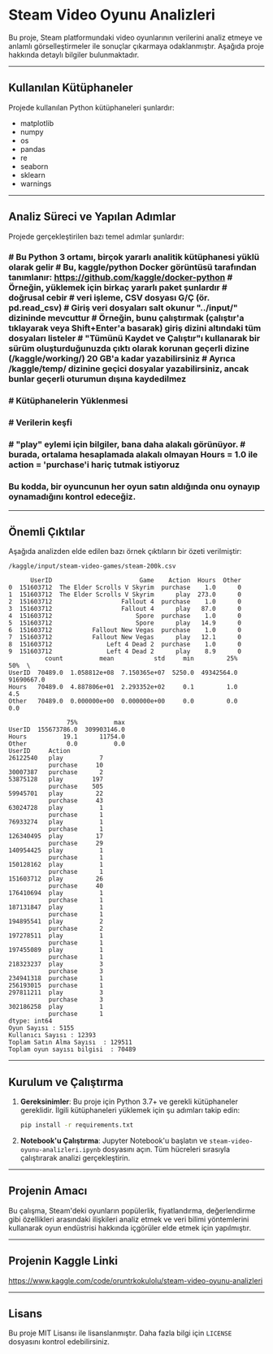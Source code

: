 
# Steam Video Oyunu Analizleri

Bu proje, Steam platformundaki video oyunlarının verilerini analiz etmeye ve anlamlı görselleştirmeler ile sonuçlar çıkarmaya odaklanmıştır. Aşağıda proje hakkında detaylı bilgiler bulunmaktadır.

---

## Kullanılan Kütüphaneler

Projede kullanılan Python kütüphaneleri şunlardır:

- matplotlib
- numpy
- os
- pandas
- re
- seaborn
- sklearn
- warnings

---

## Analiz Süreci ve Yapılan Adımlar

Projede gerçekleştirilen bazı temel adımlar şunlardır:

### # Bu Python 3 ortamı, birçok yararlı analitik kütüphanesi yüklü olarak gelir # Bu, kaggle/python Docker görüntüsü tarafından tanımlanır: https://github.com/kaggle/docker-python # Örneğin, yüklemek için birkaç yararlı paket şunlardır # doğrusal cebir # veri işleme, CSV dosyası G/Ç (ör. pd.read_csv) # Giriş veri dosyaları salt okunur "../input/" dizininde mevcuttur # Örneğin, bunu çalıştırmak (çalıştır'a tıklayarak veya Shift+Enter'a basarak) giriş dizini altındaki tüm dosyaları listeler # "Tümünü Kaydet ve Çalıştır"ı kullanarak bir sürüm oluşturduğunuzda çıktı olarak korunan geçerli dizine (/kaggle/working/) 20 GB'a kadar yazabilirsiniz # Ayrıca /kaggle/temp/ dizinine geçici dosyalar yazabilirsiniz, ancak bunlar geçerli oturumun dışına kaydedilmez

### # Kütüphanelerin Yüklenmesi

### # Verilerin keşfi

### # "play" eylemi için bilgiler, bana daha alakalı görünüyor. # burada, ortalama hesaplamada alakalı olmayan Hours = 1.0 ile action = 'purchase'i hariç tutmak istiyoruz

### Bu kodda, bir oyuncunun her oyun satın aldığında onu oynayıp oynamadığını kontrol edeceğiz.

---

## Önemli Çıktılar

Aşağıda analizden elde edilen bazı örnek çıktıların bir özeti verilmiştir:

```
/kaggle/input/steam-video-games/steam-200k.csv

      UserID                        Game    Action  Hours  Other
0  151603712  The Elder Scrolls V Skyrim  purchase    1.0      0
1  151603712  The Elder Scrolls V Skyrim      play  273.0      0
2  151603712                   Fallout 4  purchase    1.0      0
3  151603712                   Fallout 4      play   87.0      0
4  151603712                       Spore  purchase    1.0      0
5  151603712                       Spore      play   14.9      0
6  151603712           Fallout New Vegas  purchase    1.0      0
7  151603712           Fallout New Vegas      play   12.1      0
8  151603712               Left 4 Dead 2  purchase    1.0      0
9  151603712               Left 4 Dead 2      play    8.9      0
          count          mean           std     min         25%         50%  \
UserID  70489.0  1.058812e+08  7.150365e+07  5250.0  49342564.0  91690667.0   
Hours   70489.0  4.887806e+01  2.293352e+02     0.1         1.0         4.5   
Other   70489.0  0.000000e+00  0.000000e+00     0.0         0.0         0.0   

                75%          max  
UserID  155673786.0  309903146.0  
Hours          19.1      11754.0  
Other           0.0          0.0  
UserID     Action  
26122540   play          7
           purchase     10
30007387   purchase      2
53875128   play        197
           purchase    505
59945701   play         22
           purchase     43
63024728   play          1
           purchase      1
76933274   play          1
           purchase      1
126340495  play         17
           purchase     29
140954425  play          1
           purchase      1
150128162  play          1
           purchase      1
151603712  play         26
           purchase     40
176410694  play          1
           purchase      1
187131847  play          1
           purchase      1
194895541  play          2
           purchase      2
197278511  play          1
           purchase      1
197455089  play          1
           purchase      1
218323237  play          3
           purchase      3
234941318  purchase      1
256193015  purchase      1
297811211  play          3
           purchase      3
302186258  play          1
           purchase      1
dtype: int64
Oyun Sayısı : 5155
Kullanıcı Sayısı : 12393
Toplam Satın Alma Sayısı  : 129511
Toplam oyun sayısı bilgisi  : 70489

```

---

## Kurulum ve Çalıştırma

1. **Gereksinimler**: Bu proje için Python 3.7+ ve gerekli kütüphaneler gereklidir. İlgili kütüphaneleri yüklemek için şu adımları takip edin:

   ```bash
   pip install -r requirements.txt
   ```

2. **Notebook'u Çalıştırma**: Jupyter Notebook'u başlatın ve `steam-video-oyunu-analizleri.ipynb` dosyasını açın. Tüm hücreleri sırasıyla çalıştırarak analizi gerçekleştirin.

---

## Projenin Amacı

Bu çalışma, Steam'deki oyunların popülerlik, fiyatlandırma, değerlendirme gibi özellikleri arasındaki ilişkileri analiz etmek ve veri bilimi yöntemlerini kullanarak oyun endüstrisi hakkında içgörüler elde etmek için yapılmıştır.

---

## Projenin Kaggle Linki

https://www.kaggle.com/code/oruntrkokulolu/steam-video-oyunu-analizleri

---

## Lisans

Bu proje MIT Lisansı ile lisanslanmıştır. Daha fazla bilgi için `LICENSE` dosyasını kontrol edebilirsiniz.
